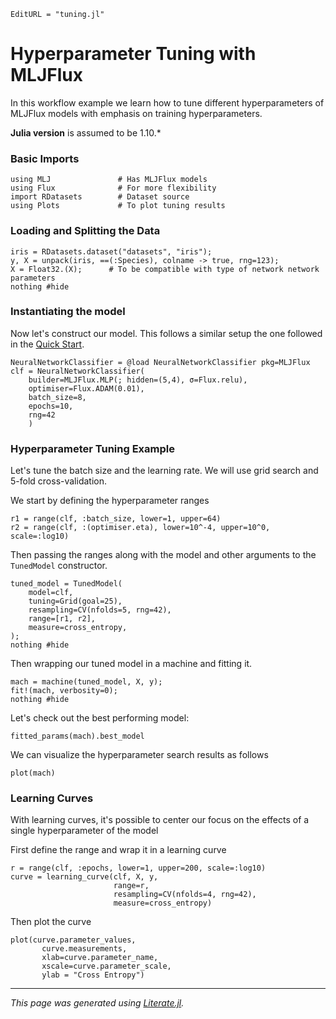 ```@meta
EditURL = "tuning.jl"
```

# Hyperparameter Tuning with MLJFlux

In this workflow example we learn how to tune different hyperparameters of MLJFlux models with emphasis on training hyperparameters.

**Julia version** is assumed to be 1.10.*

### Basic Imports

````@example Tuning
using MLJ               # Has MLJFlux models
using Flux              # For more flexibility
import RDatasets        # Dataset source
using Plots             # To plot tuning results
````

### Loading and Splitting the Data

````@example Tuning
iris = RDatasets.dataset("datasets", "iris");
y, X = unpack(iris, ==(:Species), colname -> true, rng=123);
X = Float32.(X);      # To be compatible with type of network network parameters
nothing #hide
````

### Instantiating the model
Now let's construct our model. This follows a similar setup the one followed in the [Quick Start](../../index.md#Quick-Start).

````@example Tuning
NeuralNetworkClassifier = @load NeuralNetworkClassifier pkg=MLJFlux
clf = NeuralNetworkClassifier(
    builder=MLJFlux.MLP(; hidden=(5,4), σ=Flux.relu),
    optimiser=Flux.ADAM(0.01),
    batch_size=8,
    epochs=10,
    rng=42
    )
````

### Hyperparameter Tuning Example
Let's tune the batch size and the learning rate. We will use grid search and 5-fold cross-validation.

We start by defining the hyperparameter ranges

````@example Tuning
r1 = range(clf, :batch_size, lower=1, upper=64)
r2 = range(clf, :(optimiser.eta), lower=10^-4, upper=10^0, scale=:log10)
````

Then passing the ranges along with the model and other arguments to the `TunedModel` constructor.

````@example Tuning
tuned_model = TunedModel(
    model=clf,
    tuning=Grid(goal=25),
    resampling=CV(nfolds=5, rng=42),
    range=[r1, r2],
    measure=cross_entropy,
);
nothing #hide
````

Then wrapping our tuned model in a machine and fitting it.

````@example Tuning
mach = machine(tuned_model, X, y);
fit!(mach, verbosity=0);
nothing #hide
````

Let's check out the best performing model:

````@example Tuning
fitted_params(mach).best_model
````

We can visualize the hyperparameter search results as follows

````@example Tuning
plot(mach)
````

### Learning Curves
With learning curves, it's possible to center our focus on the effects of a single hyperparameter of the model

First define the range and wrap it in a learning curve

````@example Tuning
r = range(clf, :epochs, lower=1, upper=200, scale=:log10)
curve = learning_curve(clf, X, y,
                       range=r,
                       resampling=CV(nfolds=4, rng=42),
                       measure=cross_entropy)
````

Then plot the curve

````@example Tuning
plot(curve.parameter_values,
       curve.measurements,
       xlab=curve.parameter_name,
       xscale=curve.parameter_scale,
       ylab = "Cross Entropy")
````

---

*This page was generated using [Literate.jl](https://github.com/fredrikekre/Literate.jl).*

